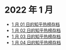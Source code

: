 # 2022 年 1 月

+ [1 月 01 日的知乎热榜存档](/2022-1/01)
+ [1 月 02 日的知乎热榜存档](/2022-1/02)
+ [1 月 03 日的知乎热榜存档](/2022-1/03)
+ [1 月 04 日的知乎热榜存档](/2022-1/04)
